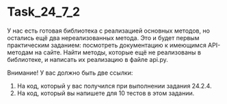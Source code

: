 # Task_24_7_2
У нас есть готовая библиотека с реализацией основных методов, но остались ещё два нереализованных метода. Это и будет первым практическим заданием: посмотреть документацию к имеющимся API-методам на сайте. Найти методы, которые ещё не реализованы в библиотеке, и написать их реализацию в файле api.py.

Внимание! У вас должно быть две ссылки:
1. На код, который у вас получился при выполнении задания 24.2.4.
2. На код, который вы напишете для 10 тестов в этом задании.
